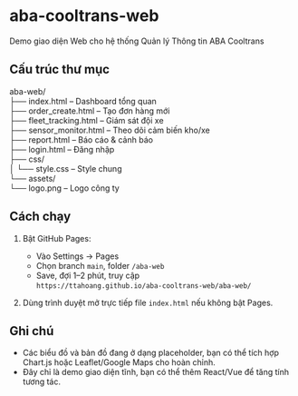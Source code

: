 # aba-cooltrans-web

Demo giao diện Web cho hệ thống Quản lý Thông tin ABA Cooltrans

## Cấu trúc thư mục

aba-web/  
├── index.html            – Dashboard tổng quan  
├── order_create.html     – Tạo đơn hàng mới  
├── fleet_tracking.html   – Giám sát đội xe  
├── sensor_monitor.html   – Theo dõi cảm biến kho/xe  
├── report.html           – Báo cáo & cảnh báo  
├── login.html            – Đăng nhập  
├── css/  
│   └── style.css         – Style chung  
└── assets/  
    └── logo.png          – Logo công ty

## Cách chạy

1. Bật GitHub Pages:  
   - Vào Settings → Pages  
   - Chọn branch `main`, folder `/aba-web`  
   - Save, đợi 1–2 phút, truy cập  
     `https://ttahoang.github.io/aba-cooltrans-web/aba-web/`

2. Dùng trình duyệt mở trực tiếp file `index.html` nếu không bật Pages.

## Ghi chú

- Các biểu đồ và bản đồ đang ở dạng placeholder, bạn có thể tích hợp Chart.js hoặc Leaflet/Google Maps cho hoàn chỉnh.  
- Đây chỉ là demo giao diện tĩnh, bạn có thể thêm React/Vue để tăng tính tương tác.
